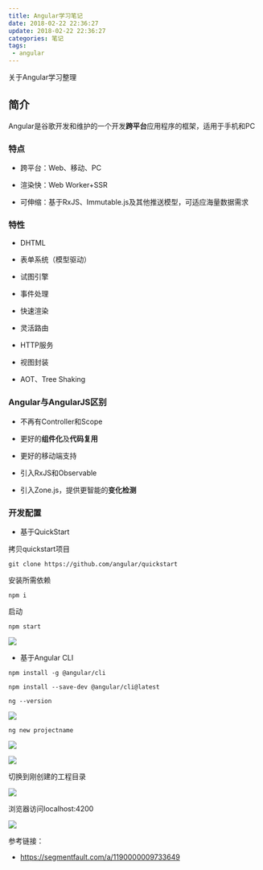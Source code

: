 ```yaml
---
title: Angular学习笔记
date: 2018-02-22 22:36:27
update: 2018-02-22 22:36:27
categories: 笔记
tags: 
 - angular
---
```


关于Angular学习整理

<!--more-->

## 简介

Angular是谷歌开发和维护的一个开发**跨平台**应用程序的框架，适用于手机和PC

### 特点

- 跨平台：Web、移动、PC

- 渲染快：Web Worker+SSR

- 可伸缩：基于RxJS、Immutable.js及其他推送模型，可适应海量数据需求

### 特性

- DHTML

- 表单系统（模型驱动）

- 试图引擎

- 事件处理

- 快速渲染

- 灵活路由

- HTTP服务

- 视图封装

- AOT、Tree Shaking

### Angular与AngularJS区别

- 不再有Controller和Scope

- 更好的**组件化**及**代码复用**

- 更好的移动端支持

- 引入RxJS和Observable

- 引入Zone.js，提供更智能的**变化检测**

### 开发配置

- 基于QuickStart

拷贝quickstart项目

```
git clone https://github.com/angular/quickstart
```

安装所需依赖

```
npm i
```

启动

```
npm start
```

![](http://trigolds.com/angular0.jpg)

- 基于Angular CLI

```
npm install -g @angular/cli
```

```
npm install --save-dev @angular/cli@latest
```

```
ng --version
```

![](http://trigolds.com/angular1.jpg)

```
ng new projectname
```

![](http://trigolds.com/angular2.jpg)

![](http://trigolds.com/angular3.jpg)

切换到刚创建的工程目录

![](http://trigolds.com/angular4.jpg)

浏览器访问localhost:4200

![](http://trigolds.com/angular5.jpg)

参考链接：

- <a href="https://segmentfault.com/a/1190000009733649">https://segmentfault.com/a/1190000009733649</a>
